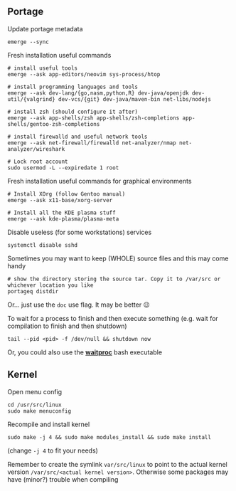 ## Portage

Update portage metadata

```
emerge --sync
```

Fresh installation useful commands

```
# install useful tools
emerge --ask app-editors/neovim sys-process/htop

# install programming languages and tools
emerge --ask dev-lang/{go,nasm,python,R} dev-java/openjdk dev-util/{valgrind} dev-vcs/{git} dev-java/maven-bin net-libs/nodejs

# install zsh (should configure it after)
emerge --ask app-shells/zsh app-shells/zsh-completions app-shells/gentoo-zsh-completions

# install firewalld and useful network tools
emerge --ask net-firewall/firewalld net-analyzer/nmap net-analyzer/wireshark

# Lock root account
sudo usermod -L --expiredate 1 root
```

Fresh installation useful commands for graphical environments
```
# Install XOrg (follow Gentoo manual)
emerge --ask x11-base/xorg-server

# Install all the KDE plasma stuff
emerge --ask kde-plasma/plasma-meta
```

Disable useless (for some workstations) services

```
systemctl disable sshd
```

Sometimes you may want to keep (WHOLE) source files and this may come handy

```
# show the directory storing the source tar. Copy it to /var/src or whichever location you like
portageq distdir
```

Or... just use the `doc` use flag. It may be better 😉

To wait for a process to finish and then execute something
(e.g. wait for compilation to finish and then shutdown)

```
tail --pid <pid> -f /dev/null && shutdown now
```

Or, you could also use the [**waitproc**](./waitproc) bash executable

## Kernel

Open menu config

```
cd /usr/src/linux
sudo make menuconfig
```

Recompile and install kernel

```
sudo make -j 4 && sudo make modules_install && sudo make install
```

(change `-j 4` to fit your needs)


Remember to create the symlink `var/src/linux` to point to the actual kernel version `/var/src/<actual kernel version>`.
Otherwise some packages may have (minor?) trouble when compiling
